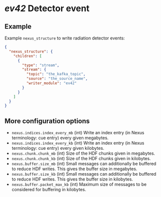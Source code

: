 # *ev42* Detector event

## Example

Example `nexus_structure` to write radiation detector events:

```json
{
  "nexus_structure": {
    "children": [
      {
        "type": "stream",
        "stream": {
          "topic": "the_kafka_topic",
          "source": "the_source_name",
          "writer_module": "ev42"
        }
      }
    ]
  }
}
```

## More configuration options

* `nexus.indices.index_every_mb` (int)
  Write an index entry (in Nexus terminology: cue entry) every given megabytes.
* `nexus.indices.index_every_kb` (int)
  Write an index entry (in Nexus terminology: cue entry) every given kilobytes.
* `nexus.chunk.chunk_mb` (int)
  Size of the HDF chunks given in megabytes.
* `nexus.chunk.chunk_kb` (int)
  Size of the HDF chunks given in kilobytes.
* `nexus.buffer.size_mb` (int)
  Small messages can additionally be buffered to reduce HDF writes. This gives
  the buffer size in megabytes.
* `nexus.buffer.size_kb` (int)
  Small messages can additionally be buffered to reduce HDF writes. This gives
  the buffer size in kilobytes.
* `nexus.buffer.packet_max_kb` (int)
  Maximum size of messages to be considered for buffering in kilobytes.
